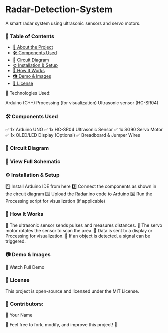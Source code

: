 # Radar-Detection-System

A smart radar system using ultrasonic sensors and servo motors.


### 📖 Table of Contents
- [📌 About the Project](#-about-the-project)  
- [🛠️ Components Used](#-components-used)  
- [🔧 Circuit Diagram](#-circuit-diagram)  
- [⚙️ Installation & Setup](#-installation--setup)  
- [🚀 How It Works](#-how-it-works)  
- [📷 Demo & Images](#-demo--images)  
- [📝 License](#-license) 

🔹 Technologies Used:

Arduino (C++)
Processing (for visualization)
Ultrasonic sensor (HC-SR04)

### 🛠️ Components Used
✅ 1x Arduino UNO
✅ 1x HC-SR04 Ultrasonic Sensor
✅ 1x SG90 Servo Motor
✅ 1x OLED/LED Display (Optional)
✅ Breadboard & Jumper Wires

### 🔧 Circuit Diagram

### 📜 View Full Schematic

### ⚙️ Installation & Setup
1️⃣ Install Arduino IDE from here
2️⃣ Connect the components as shown in the circuit diagram
3️⃣ Upload the Radar.ino code to Arduino
4️⃣ Run the Processing script for visualization (if applicable)

### 🚀 How It Works
🔹 The ultrasonic sensor sends pulses and measures distances.
🔹 The servo motor rotates the sensor to scan the area.
🔹 Data is sent to a display or Processing for visualization.
🔹 If an object is detected, a signal can be triggered.

### 📷 Demo & Images

🔹 Watch Full Demo

### 📝 License
This project is open-source and licensed under the MIT License.

### 📌 Contributors:
👤 Your Name

🔹 Feel free to fork, modify, and improve this project! 🚀

